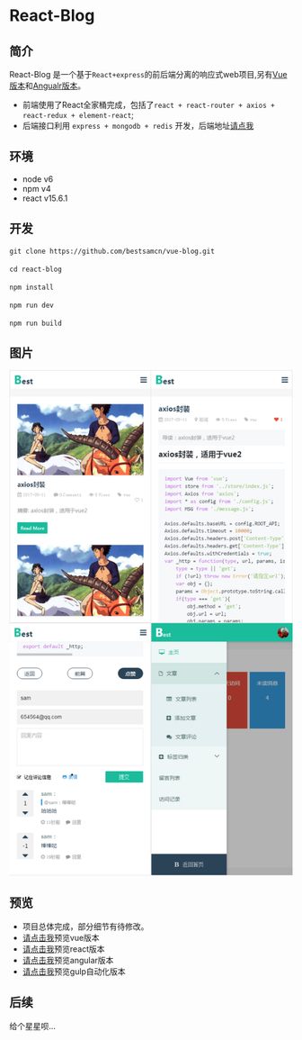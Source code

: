 # React-Blog

## 简介
React-Blog 是一个基于``React+express``的前后端分离的响应式web项目,另有[Vue版本](https://github.com/bestsamcn/vue-blog)和[Angualr版本](https://github.com/bestsamcn/angular-blog)。
- 前端使用了React全家桶完成，包括了``react + react-router + axios + react-redux + element-react``;
- 后端接口利用 ``express + mongodb + redis`` 开发，后端地址[请点我](https://github.com/bestsamcn/node-blog)

## 环境
- node v6
- npm  v4
- react  v15.6.1

## 开发
```
git clone https://github.com/bestsamcn/vue-blog.git

cd react-blog

npm install

npm run dev

npm run build
```
## 图片
![piture](https://github.com/bestsamcn/vue-blog/blob/master/picture/%E6%9C%AA%E6%A0%87%E9%A2%98-1.png)

## 预览
- 项目总体完成，部分细节有待修改。
- [请点击我](http://blog.bestsamcn.me/)预览vue版本
- [请点击我](http://react.bestsamcn.me/)预览react版本
- [请点击我](http://angular.bestsamcn.me/)预览angular版本
- [请点击我](http://gulp.bestsamcn.me/)预览gulp自动化版本



## 后续
给个星星呗...
